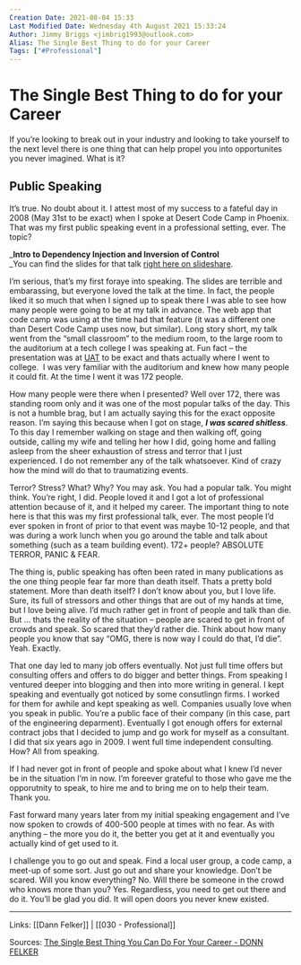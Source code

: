 ```yaml
---
Creation Date: 2021-08-04 15:33
Last Modified Date: Wednesday 4th August 2021 15:33:24
Author: Jimmy Briggs <jimbrig1993@outlook.com>
Alias: The Single Best Thing to do for your Career
Tags: ["#Professional"]
---
```


# The Single Best Thing to do for your Career
If you’re looking to break out in your industry and looking to take yourself to the next level there is one thing that can help propel you into opportunites you never imagined. What is it?

## Public Speaking

It’s true. No doubt about it. I attest most of my success to a fateful day in 2008 (May 31st to be exact) when I spoke at Desert Code Camp in Phoenix. That was my first public speaking event in a professional setting, ever. The topic?

_**Intro to Dependency Injection and Inversion of Control**  
_You can find the slides for that talk [right here on slideshare](http://www.slideshare.net/donnfelker/20080531-intro-to-dependency-injection-inversion-of-control).

I’m serious, that’s my first foraye into speaking. The slides are terrible and embarassing, but everyone loved the talk at the time. In fact, the people liked it so much that when I signed up to speak there I was able to see how many people were going to be at my talk in advance. The web app that code camp was using at the time had that feature (it was a different one than Desert Code Camp uses now, but similar). Long story short, my talk went from the “small classroom” to the medium room, to the large room to the auditorium at a tech college I was speaking at. Fun fact – the presentation was at [UAT](http://www.uat.edu/) to be exact and thats actually where I went to college.  I was very familiar with the auditorium and knew how many people it could fit. At the time I went it was 172 people.

How many people were there when I presented? Well over 172, there was standing room only and it was one of the most popular talks of the day. This is not a humble brag, but I am actually saying this for the exact opposite reason. I’m saying this because when I got on stage, **_I was scared shitless_**. To this day I remember walking on stage and then walking off, going outside, calling my wife and telling her how I did, going home and falling asleep from the sheer exhaustion of stress and terror that I just experienced. I do not remember any of the talk whatsoever. Kind of crazy how the mind will do that to traumatizing events.

Terror? Stress? What? Why? You may ask. You had a popular talk. You might think. You’re right, I did. People loved it and I got a lot of professional attention because of it, and it helped my career. The important thing to note here is that this was my first professional talk, ever. The most people I’d ever spoken in front of prior to that event was maybe 10-12 people, and that was during a work lunch when you go around the table and talk about something (such as a team building event). 172+ people? ABSOLUTE TERROR, PANIC & FEAR.

The thing is, public speaking has often been rated in many publications as the one thing people fear far more than death itself. Thats a pretty bold statement. More than death itself? I don’t know about you, but I love life. Sure, its full of stressors and other things that are out of my hands at time, but I love being alive. I’d much rather get in front of people and talk than die. But … thats the reality of the situation – people are scared to get in front of crowds and speak. So scared that they’d rather die. Think about how many people you know that say “OMG, there is now way I could do that, I’d die”. Yeah. Exactly.

That one day led to many job offers eventually. Not just full time offers but consulting offers and offers to do bigger and better things. From speaking I ventured deeper into blogging and then into more writing in general. I kept speaking and eventually got noticed by some consutlingn firms. I worked for them for awhile and kept speaking as well. Companies usually love when you speak in public. You’re a public face of their company (in this case, part of the engineering deparment). Eventually I got enough offers for external contract jobs that I decided to jump and go work for myself as a consultant. I did that six years ago in 2009. I went full time independent consulting. How? All from speaking.

If I had never got in front of people and spoke about what I knew I’d never be in the situation I’m in now. I’m foreever grateful to those who gave me the opporutnity to speak, to hire me and to bring me on to help their team. Thank you.

Fast forward many years later from my initial speaking engagement and I’ve now spoken to crowds of 400-500 people at times with no fear. As with anything – the more you do it, the better you get at it and eventually you actually kind of get used to it.

I challenge you to go out and speak. Find a local user group, a code camp, a meet-up of some sort. Just go out and share your knowledge. Don’t be scared. Will you know everything? No. Will there be someone in the crowd who knows more than you? Yes. Regardless, you need to get out there and do it. You’ll be glad you did. It will open doors you never knew existed.

***

Links: [[Dann Felker]] | [[030 - Professional]]

Sources: [The Single Best Thing You Can Do For Your Career - DONN FELKER](https://www.donnfelker.com/the-single-best-thing-you-can-do-for-your-career/)

